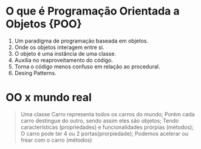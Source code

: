 # O que é Programação Orientada a Objetos {POO}
1. Um paradigma de programação baseada em objetos.
2. Onde os objetos interagem entre si.
3. O objeto é uma instância de uma classe.
4. Auxilia no reaproveitamento do código.
5. Torna o código menos confuso em relação ao procedural.
6. Desing Patterns.

# OO x mundo real
> Uma classe Carro representa todos os carros do mundo;
> Porém cada carro destingue do outro, sendo assim eles são objetos;
> Tendo características (propriedades) e funcionalidades prórpias (métodos);
> O carro pode ter 4 ou 2 portas(prorpiedade);
> Podemos acelerar ou frear com o carro (métodos)